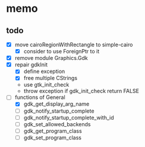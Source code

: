 memo
====

todo
----

* [x] move cairoRegionWithRectangle to simple-cairo
	+ [x] consider to use ForeignPtr to it
* [x] remove module Graphics.Gdk
* [x] repair gdkInit
	+ [x] define exception
	+ [x] free multiple CStrings
	+ use gtk\_init\_check
	+ throw exception if gdk\_init\_check return FALSE
* [ ] functions of General
	+ [x] gdk\_get\_display\_arg\_name
	+ [ ] gdk\_notify\_startup\_complete
	+ [ ] gdk\_notify\_startup\_complete\_with\_id
	+ [ ] gdk\_set\_allowed\_backends
	+ [ ] gdk\_get\_program\_class
	+ [ ] gdk\_set\_program\_class
